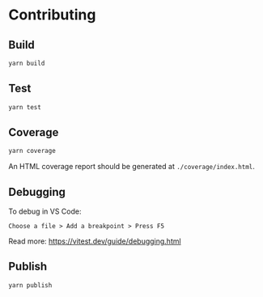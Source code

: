 # Contributing

## Build

```sh
yarn build
```

## Test

```sh
yarn test
```

## Coverage

```sh
yarn coverage
```

An HTML coverage report should be generated at `./coverage/index.html`.

## Debugging

To debug in VS Code:

`Choose a file > Add a breakpoint > Press F5`

Read more: <https://vitest.dev/guide/debugging.html>

## Publish

```sh
yarn publish
```
